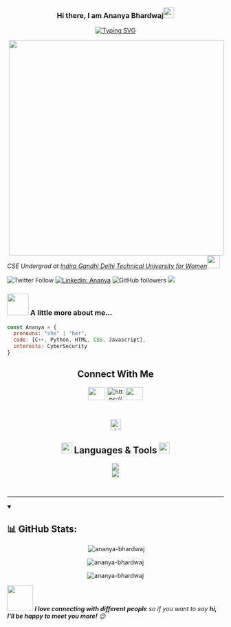 <h3 align="center">Hi there, I am Ananya Bhardwaj<img src="https://media.giphy.com/media/hvRJCLFzcasrR4ia7z/giphy.gif" width="25px"></h3>
<p align="center" ><a href="https://git.io/typing-svg"><img src="https://readme-typing-svg.herokuapp.com?font=Fira+Code&weight=700&pause=1000&center=true&vCenter=true&random=false&width=535&lines=Software+Developer+at+BNY+Mellon;a+mentor%2C+Tech+-+Enthusiast;Zonal-level+Table-Tennis+Player" alt="Typing SVG" /></a></p>

<img align='right' src="https://github.com/Anmol-Baranwal/Cool-GIFs-For-GitHub/assets/74038190/f5d2d866-d25c-4873-8d82-425d2c62fc2e" width="500">

<p><em>CSE Undergrad at <a href="https://igdtuw.ac.in/">Indira Gandhi Delhi Technical University for Women</a><img src="https://media.giphy.com/media/WUlplcMpOCEmTGBtBW/giphy.gif" width="30">
</em></p>

![Twitter Follow](https://img.shields.io/twitter/follow/AnanyaBhar1049?label=Follow)
[![Linkedin: Ananya](https://img.shields.io/badge/-Ananya-blue?style=flat-square&logo=Linkedin&logoColor=white&link=https://www.linkedin.com/in/ananya-bhardwaj-093713227/)](https://www.linkedin.com/in/ananya-bhardwaj-093713227/)
![GitHub followers](https://img.shields.io/github/followers/Ananya-Bhardwaj?label=Follow&style=social)
![](https://visitor-badge.glitch.me/badge?page_id=Ananya-Bhardwaj.Ananya-Bhardwaj)


### <img src="https://media.giphy.com/media/VgCDAzcKvsR6OM0uWg/giphy.gif" width="50"> A little more about me...  

```javascript
const Ananya = {
  pronouns: "she" | "her",
  code: [C++, Python, HTML, CSS, Javascript],
  interests: CyberSecurity
}
```


<h2 align="center"> Connect With Me </h2>

<p align="center">
<a href="https://twitter.com/AnanyaBhar1049" target="blank"><img align="center" src="https://img.icons8.com/fluency/48/twitter.png" height="30" width="40" /></a>
<a href="https://www.linkedin.com/in/ananya-bhardwaj-093713227/" target="blank"><img align="center" src="https://raw.githubusercontent.com/rahuldkjain/github-profile-readme-generator/master/src/images/icons/Social/linked-in-alt.svg" alt="https://www.linkedin.com/in/ananya-bhardwaj-093713227/" height="30" width="40" /></a>
<a href="mailto:developerananyab@gmail.com" target="blank"><img align="center" src="https://skillicons.dev/icons?i=gmail" height="30" width="40" /></a>

</p>
<br>
<p align="center"> <img height="25px" src="https://komarev.com/ghpvc/?username=shinchancode&label=Profile%20views&color=0e75b6&style=flat" alt="shinchancode" /> </p>

<h2 align="center"><img src="https://camo.githubusercontent.com/beb64ff21c883e318e4f5db5231c2ba4175705bea1c9249e82a41ab375db4f75/68747470733a2f2f6d65646961322e67697068792e636f6d2f6d656469612f51737347456d706b79454f684243623765312f67697068792e6769663f6369643d656366303565343761306e336769316266716e74716d6f62386739616964316f796a327772336473336d67373030626c267269643d67697068792e676966" width="25px" /> Languages & Tools <img src="https://camo.githubusercontent.com/beb64ff21c883e318e4f5db5231c2ba4175705bea1c9249e82a41ab375db4f75/68747470733a2f2f6d65646961322e67697068792e636f6d2f6d656469612f51737347456d706b79454f684243623765312f67697068792e6769663f6369643d656366303565343761306e336769316266716e74716d6f62386739616964316f796a327772336473336d67373030626c267269643d67697068792e676966" width="25px" /></h2>
<p align="center">
    <img src="https://skillicons.dev/icons?i=cpp,py,html,css,js,react,nodejs,express,mongodb" />
  <br>
    <img src="https://skillicons.dev/icons?i=postman,vscode,replit,mongodb,github,git" />
</p><br>
<hr>

<!--

write about gmail account an dabout the tech currently learning here like kali, tailwind

-->

<details open> 
  <summary><h2>📊 GitHub Stats:</h2></summary>

<p align="center" >&nbsp;<img src="https://github-readme-stats.vercel.app/api?username=ananya-bhardwaj&theme=merko&hide_border=false&include_all_commits=true&count_private=true&show_icons=true&locale=en" alt="ananya-bhardwaj" /></p>
<p align="center" ><img src="https://github-readme-stats.vercel.app/api/top-langs?username=ananya-bhardwaj&theme=merko&hide_border=false&show_icons=true&locale=en&layout=compact" alt="ananya-bhardwaj" /></p>
<p align="center" ><img src="https://streak-stats.demolab.com?user=ananya-bhardwaj&theme=dark&border_radius=7.8" alt="ananya-bhardwaj" /></p>
</details>


<img src="https://media.giphy.com/media/LnQjpWaON8nhr21vNW/giphy.gif" width="60"> <em><b>I love connecting with different people</b> so if you want to say <b>hi, I'll be happy to meet you more!</b> 😊</em>


<!--
**Ananya-Bhardwaj/Ananya-Bhardwaj** is a ✨ _special_ ✨ repository because its `README.md` (this file) appears on your GitHub profile.

Here are some ideas to get you started:

- 🔭 I’m currently working on ...
- 🌱 I’m currently learning ...
- 👯 I’m looking to collaborate on ...
- 🤔 I’m looking for help with ...
- 💬 Ask me about ...
- 📫 How to reach me: ...
- 😄 Pronouns: ...
- ⚡ Fun fact: ...
-->

